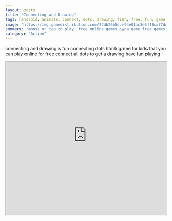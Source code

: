 ```yaml
---
layout: posts
title: "Connecting and Drawing"
tags: [android, animals, connect, dots, drawing, fish, free, fun, game, games, html5, kids, online, school, shapes, free, online, games, oyna, game, free, games, play, play, games]
image: "https://img.gamedistribution.com/72db26b5cce94e01ac3e6ff8ca77dc21.jpg"
summary: "mouse or tap to play  free online games oyna game free games play play games"
category: "Action"
---
```


connecting and drawing is fun connecting dots html5 game for kids that you can play online for free connect all dots to get a drawing have fun playing

<iframe width="100%" height="480px;" src="https://html5.gamedistribution.com/72db26b5cce94e01ac3e6ff8ca77dc21/"></iframe>